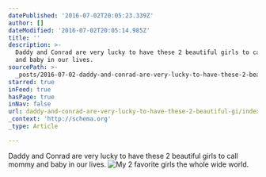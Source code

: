 ```yaml
---
datePublished: '2016-07-02T20:05:23.339Z'
author: []
dateModified: '2016-07-02T20:05:14.985Z'
title: ''
description: >-
  Daddy and Conrad are very lucky to have these 2 beautiful girls to call mommy
  and baby in our lives.
sourcePath: >-
  _posts/2016-07-02-daddy-and-conrad-are-very-lucky-to-have-these-2-beautiful-gi.md
starred: true
inFeed: true
hasPage: true
inNav: false
url: daddy-and-conrad-are-very-lucky-to-have-these-2-beautiful-gi/index.html
_context: 'http://schema.org'
_type: Article

---
```

Daddy and Conrad are very lucky to have these 2 beautiful girls to call mommy and baby in our lives.
![My 2 favorite girls the whole wide world.](https://imgflo.herokuapp.com/graph/vahj1ThiexotieMo/94984108a3b259b2a0dd18c0b8d3412f/croprotate.jpg?cropheight=3324&cropwidth=4984&degrees=0&input=https%3A%2F%2Fthe-grid-user-content.s3-us-west-2.amazonaws.com%2F2d73d3de-98ac-4abe-b12f-063c3691a13f.jpg&x=0&y=0)